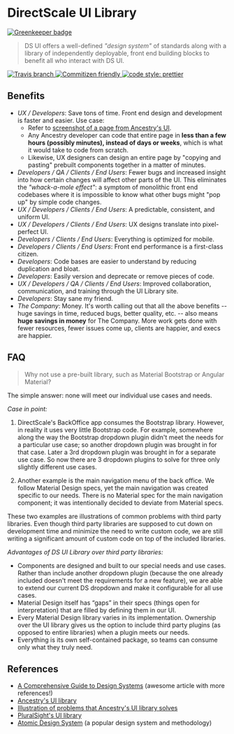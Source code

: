 # DirectScale UI Library

[![Greenkeeper badge](https://badges.greenkeeper.io/brikcss/dsui-library-site.svg)](https://greenkeeper.io/)

> DS UI offers a well-defined _"design system"_ of standards along with a library of independently deployable, front end building blocks to benefit all who interact with DS UI.

<!-- Shields. -->
<p>
	<!-- NPM version. -->
	<!-- <a href="https://www.npmjs.com/package/@brikcss/starter-module">
		<img alt="NPM version" src="https://img.shields.io/npm/v/@brikcss/starter-module.svg?style=flat-square">
	</a> -->
	<!-- NPM downloads/month. -->
	<!-- <a href="https://www.npmjs.com/package/@brikcss/starter-module">
		<img alt="NPM downloads per month" src="https://img.shields.io/npm/dm/@brikcss/starter-module.svg?style=flat-square">
	</a> -->
	<!-- Travis branch. -->
	<a href="https://github.com/brikcss/starter-module/tree/master">
		<img alt="Travis branch" src="https://img.shields.io/travis/rust-lang/rust/master.svg?style=flat-square&label=master">
	</a>
	<!-- Commitizen friendly. -->
	<a href="http://commitizen.github.io/cz-cli/">
		<img alt="Commitizen friendly" src="https://img.shields.io/badge/commitizen-friendly-brightgreen.svg?style=flat-square">
	</a>
	<!-- Semantic release. -->
	<!-- <a href="https://github.com/semantic-release/semantic-release">
		<img alt="semantic release" src="https://img.shields.io/badge/%20%20%F0%9F%93%A6%F0%9F%9A%80-semantic--release-e10079.svg?style=flat-square">
	</a> -->
	<!-- Prettier code style. -->
	<a href="https://prettier.io/">
		<img alt="code style: prettier" src="https://img.shields.io/badge/code_style-prettier-ff69b4.svg?style=flat-square">
	</a>
	<!-- MIT License. -->
	<!-- <a href="https://choosealicense.com/licenses/mit/">
		<img alt="License" src="https://img.shields.io/npm/l/express.svg?style=flat-square">
	</a> -->
</p>

## Benefits

- _UX / Developers_: Save tons of time. Front end design and development is faster and easier. Use case:
	- Refer to [screenshot of a page from Ancestry's UI](https://www.ancestry.com/cs/standards/getting-started#try-it-out).
	- Any Ancestry developer can code that entire page in **less than a few hours (possibly minutes), instead of days or weeks**, which is what it would take to code from scratch.
	- Likewise, UX designers can design an entire page by "copying and pasting" prebuilt components together in a matter of minutes.
- _Developers / QA / Clients / End Users_: Fewer bugs and increased insight into how certain changes will affect other parts of the UI. This eliminates the _"whack-a-mole effect"_: a symptom of monolithic front end codebases where it is impossible to know what other bugs might "pop up" by simple code changes.
- _UX / Developers / Clients / End Users_: A predictable, consistent, and uniform UI.
- _UX / Developers / Clients / End Users_: UX designs translate into pixel-perfect UI.
- _Developers / Clients / End Users_: Everything is optimized for mobile.
- _Developers / Clients / End Users_: Front end performance is a first-class citizen.
- _Developers_: Code bases are easier to understand by reducing duplication and bloat.
- _Developers_: Easily version and deprecate or remove pieces of code.
- _UX / Developers / QA / Clients / End Users_: Improved collaboration, communication, and training through the UI Library site.
- _Developers_: Stay sane my friend.
- _The Company_: Money. It's worth calling out that all the above benefits -- huge savings in time, reduced bugs, better quality, etc. -- also means **huge savings in money** for The Company. More work gets done with fewer resources, fewer issues come up, clients are happier, and execs are happier.

## FAQ

> Why not use a pre-built library, such as Material Bootstrap or Angular Material?

The simple answer: none will meet our individual use cases and needs.

_Case in point:_

1. DirectScale's BackOffice app consumes the Bootstrap library. However, in reality it uses very little Bootstrap code. For example, somewhere along the way the Bootstrap dropdown plugin didn't meet the needs for a particular use case; so another dropdown plugin was brought in for that case. Later a 3rd dropdown plugin was brought in for a separate use case. So now there are 3 dropdown plugins to solve for three only slightly different use cases.

1. Another example is the main navigation menu of the back office. We follow Material Design specs, yet the main navigation was created specific to our needs. There is no Material spec for the main navigation component; it was intentionally decided to deviate from Material specs.

These two examples are illustrations of common problems with third party libraries. Even though third party libraries are supposed to cut down on development time and minimize the need to write custom code, we are still writing a significant amount of custom code on top of the included libraries.

_Advantages of DS UI Library over third party libraries:_

- Components are designed and built to our special needs and use cases. Rather than include another dropdown plugin (because the one already included doesn't meet the requirements for a new feature), we are able to extend our current DS dropdown and make it configurable for all use cases.
- Material Design itself has “gaps” in their specs (things open for interpretation) that are filled by defining them in our UI.
- Every Material Design library varies in its implementation. Ownership over the UI library gives us the option to include third party plugins (as opposed to entire libraries) when a plugin meets our needs.
- Everything is its own self-contained package, so teams can consume only what they truly need.

## References

- [A Comprehensive Guide to Design Systems](https://www.invisionapp.com/blog/guide-to-design-systems/) (awesome article with more references!)
- [Ancestry's UI library](http://standards.ancestry.com/)
- [Illustration of problems that Ancestry's UI library solves](https://www.ancestry.com/cs/standards/getting-started#try-it-out)
- [PluralSight's UI library](http://design-system.pluralsight.com/)
- [Atomic Design System](http://atomicdesign.bradfrost.com/table-of-contents/) (a popular design system and methodology)

